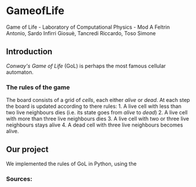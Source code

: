# GameofLife
Game of Life - Laboratory of Computational Physics - Mod A
Feltrin Antonio, Sardo Infirri Giosuè, Tancredi Riccardo, Toso Simone

## Introduction
*Conway's Game of Life* (GoL) is perhaps the most famous cellular automaton.

### The rules of the game
The board consists of a grid of *cells*, each either *alive* or *dead*. At each step the board is updated according to there rules:
	1. A live cell with less than two live neighbours dies (i.e. its state goes from *alive* to *dead*)
	2. A live cell with more than three live neighbours dies
	3. A live cell with two or three live neighbours stays alive
	4. A dead cell with three live neighbours becomes alive.

## Our project
We implemented the rules of GoL in Python, using the 

### Sources:

 